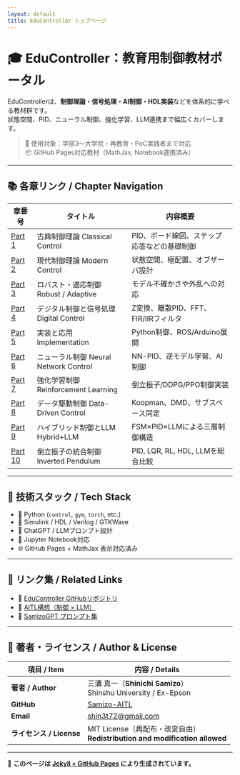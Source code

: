 ```yaml
---
layout: default
title: EduController トップページ
---
```


# 🎓 EduController：教育用制御教材ポータル

EduControllerは、**制御理論・信号処理・AI制御・HDL実装**などを体系的に学べる教材群です。  
状態空間、PID、ニューラル制御、強化学習、LLM連携まで幅広くカバーします。

> 📘 使用対象：学部3〜大学院・再教育・PoC実践者まで対応  
> 📦 GitHub Pages対応教材（MathJax, Notebook連携済み）

---

## 📚 各章リンク / Chapter Navigation

| 章番号 | タイトル | 内容概要 |
|--------|----------|----------|
| [Part 1](part01_classical/) | 古典制御理論 Classical Control | PID、ボード線図、ステップ応答などの基礎制御 |
| [Part 2](part02_modern/) | 現代制御理論 Modern Control | 状態空間、極配置、オブザーバ設計 |
| [Part 3](part03_robust/) | ロバスト・適応制御 Robust / Adaptive | モデル不確かさや外乱への対応 |
| [Part 4](part04_digital/) | デジタル制御と信号処理 Digital Control | Z変換、離散PID、FFT、FIR/IIRフィルタ |
| [Part 5](part05_implementation/) | 実装と応用 Implementation | Python制御、ROS/Arduino展開 |
| [Part 6](part06_nn_control/) | ニューラル制御 Neural Network Control | NN-PID、逆モデル学習、AI制御 |
| [Part 7](part07_rl_control/) | 強化学習制御 Reinforcement Learning | 倒立振子/DDPG/PPO制御実装 |
| [Part 8](part08_data_driven/) | データ駆動制御 Data-Driven Control | Koopman、DMD、サブスペース同定 |
| [Part 9](part09_llm_control/) | ハイブリッド制御とLLM Hybrid+LLM | FSM×PID×LLMによる三層制御構造 |
| [Part 10](part10_inverted_pendulum/) | 倒立振子の統合制御 Inverted Pendulum | PID, LQR, RL, HDL, LLMを総合比較 |

---

## 🧪 技術スタック / Tech Stack

- 🐍 Python (`control`, `gym`, `torch`, etc.)
- 🔬 Simulink / HDL / Verilog / GTKWave
- 🤖 ChatGPT / LLMプロンプト設計
- 📘 Jupyter Notebook対応
- 🌐 GitHub Pages + MathJax 表示対応済み

---

## 📂 リンク集 / Related Links

- 🔗 [EduController GitHubリポジトリ](https://github.com/Samizo-AITL/EduController)
- 🔗 [AITL構想（制御 × LLM）](https://github.com/Samizo-AITL/AITL-H)
- 🔗 [SamizoGPT プロンプト集](https://github.com/Samizo-AITL/SamizoGPT)

---

## 👤 著者・ライセンス / Author & License

| **項目 / Item** | **内容 / Details** |
|-----------------|--------------------|
| **著者 / Author** | 三溝 真一（**Shinichi Samizo**）<br>Shinshu University / Ex-Epson |
| **GitHub** | [Samizo-AITL](https://github.com/Samizo-AITL) |
| **Email** | [shin3t72@gmail.com](mailto:shin3t72@gmail.com) |
| **ライセンス / License** | MIT License（再配布・改変自由）<br>**Redistribution and modification allowed** |

---

📎 **このページは [Jekyll + GitHub Pages](https://pages.github.com/) により生成されています。**
